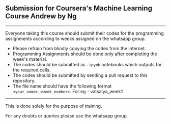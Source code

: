 ## Submission for Coursera's Machine Learning Course Andrew by Ng
-------

Everyone taking this course should submit their codes for the programming assignments according to weeks assigned on the whatsapp group.

* Please refrain from blindly copying the codes from the internet. 
* Programming Assignments should be done only after completing the week's material.
* The codes should be submitted as ```.ipynb``` notebooks which outputs for the required cells.
* The codes should be submitted by sending a pull request to this repository.
* The file name should have the following format ```<your_name>_<week_number>```. For eg - vatsalya_week1
-------

This is done solely for the purpose of training.

For any doubts or queries please use the whatsapp group.

